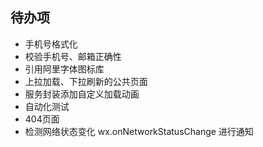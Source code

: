 ## 待办项

- 手机号格式化
- 校验手机号、邮箱正确性
- 引用阿里字体图标库
- 上拉加载、下拉刷新的公共页面
- 服务封装添加自定义加载动画
- 自动化测试
- 404页面
- 检测网络状态变化 wx.onNetworkStatusChange 进行通知